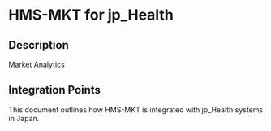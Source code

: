 # HMS-MKT for jp_Health

## Description

Market Analytics

## Integration Points

This document outlines how HMS-MKT is integrated with jp_Health systems in Japan.
